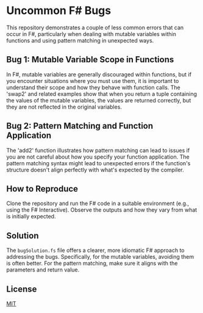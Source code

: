 # Uncommon F# Bugs

This repository demonstrates a couple of less common errors that can occur in F#, particularly when dealing with mutable variables within functions and using pattern matching in unexpected ways.

## Bug 1: Mutable Variable Scope in Functions

In F#, mutable variables are generally discouraged within functions, but if you encounter situations where you must use them, it is important to understand their scope and how they behave with function calls. 
The 'swap2' and related examples show that when you return a tuple containing the values of the mutable variables, the values are returned correctly, but they are not reflected in the original variables.

## Bug 2: Pattern Matching and Function Application

The 'add2' function illustrates how pattern matching can lead to issues if you are not careful about how you specify your function application.  The pattern matching syntax might lead to unexpected errors if the function's structure doesn't align perfectly with what's expected by the compiler.

## How to Reproduce

Clone the repository and run the F# code in a suitable environment (e.g., using the F# Interactive).  Observe the outputs and how they vary from what is initially expected.

## Solution

The `bugSolution.fs` file offers a clearer, more idiomatic F# approach to addressing the bugs.
Specifically, for the mutable variables, avoiding them is often better.
For the pattern matching, make sure it aligns with the parameters and return value.

## License

[MIT](https://opensource.org/licenses/MIT)